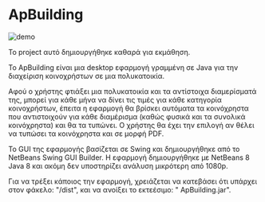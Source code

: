 # ApBuilding
![demo](https://github.com/DsTyM/ApBuilding/blob/master/demo.gif)

Το project αυτό δημιουργήθηκε καθαρά για εκμάθηση.

Το ApBuilding είναι μια desktop εφαρμογή γραμμένη σε Java για την διαχείριση κοινοχρήστων σε μια πολυκατοικία.

Αφού ο χρήστης φτιάξει μια πολυκατοικία και τα αντίστοιχα διαμερίσματά της, μπορεί για κάθε μήνα να δίνει τις τιμές για κάθε κατηγορία κοινοχρήστων, έπειτα η εφαρμογή θα βρίσκει αυτόματα τα κοινόχρηστα που αντιστοιχούν για κάθε διαμέρισμα (καθώς φυσικά και τα συνολικά κοινόχρηστα) και θα τα τυπώνει. Ο χρήστης θα έχει την επιλογή αν θέλει να τυπώσει τα κοινόχρηστα και σε μορφή PDF.

Το GUI της εφαρμογής βασίζεται σε Swing και δημιουργήθηκε από το NetBeans Swing GUI Builder. Η εφαρμογή δημιουργήθηκε με NetBeans 8 Java 8 και ακόμη δεν υποστηρίζει ανάλυση μικρότερη από 1080p.

Για να τρέξει κάποιος την εφαρμογή, χρειάζεται να κατεβάσει ότι υπάρχει στον φάκελο: "/dist", και να ανοίξει το εκτεέσιμο: " 	ApBuilding.jar".

